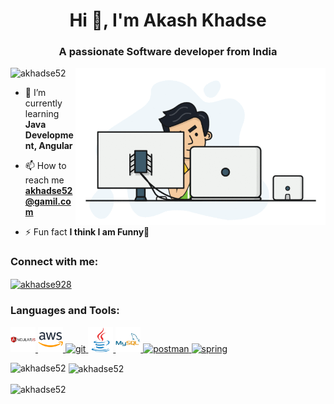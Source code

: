 
<h1 align="center">Hi 👋, I'm Akash Khadse</h1>
<h3 align="center">A passionate Software developer from India</h3>
<img align="right" alt="coding" width="400" src="https://raw.githubusercontent.com/rajpratyush/rajpratyush/master/me_1.gif">
<p align="left"> <img src="https://komarev.com/ghpvc/?username=akhadse52&label=Profile%20views&color=0e75b6&style=flat" alt="akhadse52" /> </p>

- 🌱 I’m currently learning **Java Development, Angular**

- 📫 How to reach me **akhadse52@gamil.com**

- ⚡ Fun fact **I think I am Funny🤣**

<h3 align="left">Connect with me:</h3>
<p align="left">
<a href="https://instagram.com/akhadse928" target="blank"><img align="center" src="https://raw.githubusercontent.com/rahuldkjain/github-profile-readme-generator/master/src/images/icons/Social/instagram.svg" alt="akhadse928" height="30" width="40" /></a>
</p>

<h3 align="left">Languages and Tools:</h3>
<p align="left"> <a href="https://angular.io" target="_blank" rel="noreferrer"> <img src="https://raw.githubusercontent.com/devicons/devicon/master/icons/angularjs/angularjs-original-wordmark.svg" alt="angularjs" width="40" height="40"/> </a> <a href="https://aws.amazon.com" target="_blank" rel="noreferrer"> <img src="https://raw.githubusercontent.com/devicons/devicon/master/icons/amazonwebservices/amazonwebservices-original-wordmark.svg" alt="aws" width="40" height="40"/> </a> <a href="https://git-scm.com/" target="_blank" rel="noreferrer"> <img src="https://www.vectorlogo.zone/logos/git-scm/git-scm-icon.svg" alt="git" width="40" height="40"/> </a> <a href="https://www.java.com" target="_blank" rel="noreferrer"> <img src="https://raw.githubusercontent.com/devicons/devicon/master/icons/java/java-original.svg" alt="java" width="40" height="40"/> </a> <a href="https://www.mysql.com/" target="_blank" rel="noreferrer"> <img src="https://raw.githubusercontent.com/devicons/devicon/master/icons/mysql/mysql-original-wordmark.svg" alt="mysql" width="40" height="40"/> </a> <a href="https://postman.com" target="_blank" rel="noreferrer"> <img src="https://www.vectorlogo.zone/logos/getpostman/getpostman-icon.svg" alt="postman" width="40" height="40"/> </a> <a href="https://spring.io/" target="_blank" rel="noreferrer"> <img src="https://www.vectorlogo.zone/logos/springio/springio-icon.svg" alt="spring" width="40" height="40"/> </a> </p>

<p><img align="left" src="https://github-readme-stats.vercel.app/api/top-langs?username=akhadse52&show_icons=true&locale=en&layout=compact" alt="akhadse52" /></p>

<p>&nbsp;<img align="center" src="https://github-readme-stats.vercel.app/api?username=akhadse52&show_icons=true&locale=en" alt="akhadse52" /></p>

<p><img align="center" src="https://github-readme-streak-stats.herokuapp.com/?user=akhadse52&" alt="akhadse52" /></p>

